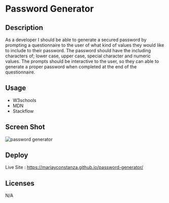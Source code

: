 # Password Generator

## Description
As a developer I should be able to generate a secured password by prompting a questionnaire to the user of what kind of values they would like to include to their password. The password should have the including characters of; lower case, upper case, special character and numeric values. The prompts should be interactive to the user, so they can able to generate a proper password when completed at the end of the questionnaire.  

## Usage
- W3schools
- MDN
- Stackflow
## Screen Shot
![password generator](https://user-images.githubusercontent.com/112887914/200456409-2f0bdbe1-49f6-4cfe-905a-ad9e250308ce.png)

## Deploy
Live Site : https://mariayconstanza.github.io/password-generator/

## Licenses
N/A
